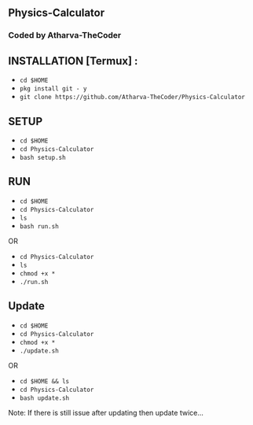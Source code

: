 ## Physics-Calculator
### Coded by Atharva-TheCoder

## INSTALLATION [Termux] :

* `cd $HOME`
* `pkg install git - y`
* `git clone https://github.com/Atharva-TheCoder/Physics-Calculator`

## SETUP 

* `cd $HOME`
* `cd Physics-Calculator`
* `bash setup.sh`

## RUN

* `cd $HOME`
* `cd Physics-Calculator`
* `ls`
* `bash run.sh`

OR 

* `cd Physics-Calculator`
* `ls`
* `chmod +x *`
* `./run.sh`

## Update

* `cd $HOME`
* `cd Physics-Calculator`
* `chmod +x *`
* `./update.sh`

OR

* `cd $HOME && ls`
* `cd Physics-Calculator`
* `bash update.sh`

Note: If there is still issue after updating then update twice...
